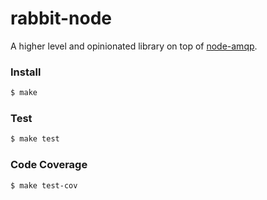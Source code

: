 
# rabbit-node

A higher level and opinionated library on top of [node-amqp](https://github.com/postwait/node-amqp).

### Install

```sh
$ make
```

### Test

```sh
$ make test
```

### Code Coverage

```sh
$ make test-cov
```